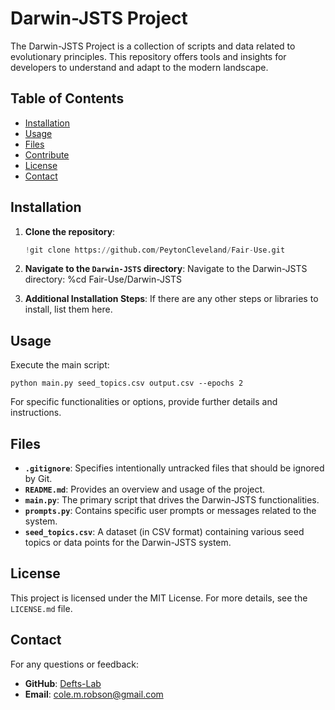 # Darwin-JSTS Project

The Darwin-JSTS Project is a collection of scripts and data related to evolutionary principles. This repository offers tools and insights for developers to understand and adapt to the modern landscape.

## Table of Contents

- [Installation](#installation)
- [Usage](#usage)
- [Files](#files)
- [Contribute](#contribute)
- [License](#license)
- [Contact](#contact)

## Installation

1. **Clone the repository**:

   ```python
   !git clone https://github.com/PeytonCleveland/Fair-Use.git

   ```

2. **Navigate to the `Darwin-JSTS` directory**:
   Navigate to the Darwin-JSTS directory:
   %cd Fair-Use/Darwin-JSTS

3. **Additional Installation Steps**:
   If there are any other steps or libraries to install, list them here.

## Usage

Execute the main script:

```
python main.py seed_topics.csv output.csv --epochs 2
```

For specific functionalities or options, provide further details and instructions.

## Files

- **`.gitignore`**: Specifies intentionally untracked files that should be ignored by Git.
- **`README.md`**: Provides an overview and usage of the project.
- **`main.py`**: The primary script that drives the Darwin-JSTS functionalities.
- **`prompts.py`**: Contains specific user prompts or messages related to the system.
- **`seed_topics.csv`**: A dataset (in CSV format) containing various seed topics or data points for the Darwin-JSTS system.

## License

This project is licensed under the MIT License. For more details, see the `LICENSE.md` file.

## Contact

For any questions or feedback:

- **GitHub**: [Defts-Lab](https://github.com/Defts-Lab)
- **Email**: cole.m.robson@gmail.com
